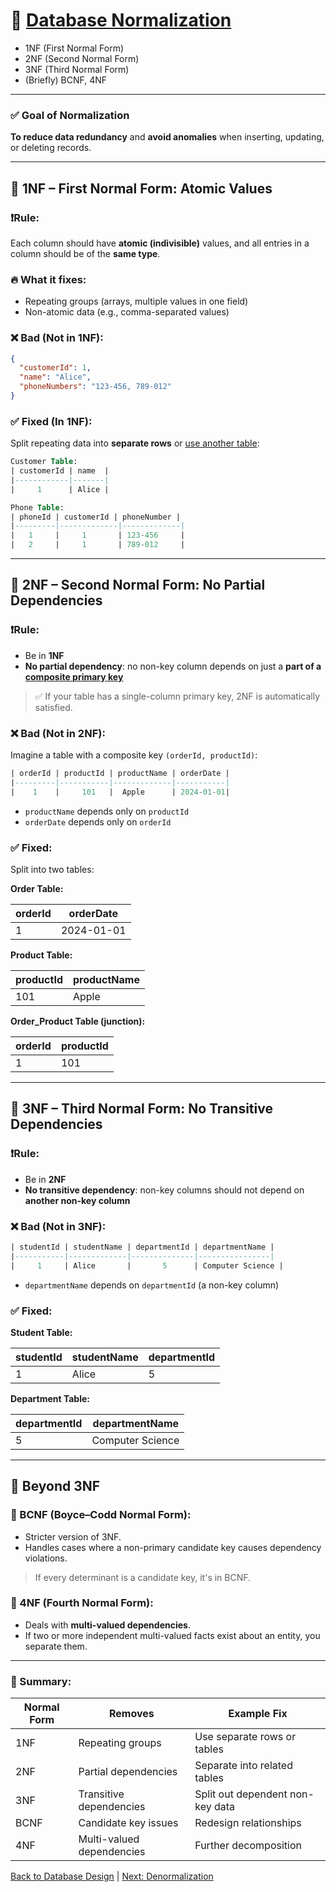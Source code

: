 # 🧠 [Database Normalization](./step1.md)

- 1NF (First Normal Form)
- 2NF (Second Normal Form)
- 3NF (Third Normal Form)
- (Briefly) BCNF, 4NF

---

### ✅ Goal of Normalization

**To reduce data redundancy** and **avoid anomalies** when inserting, updating, or deleting records.

---

## 🔹 1NF – First Normal Form: Atomic Values

### ❗Rule:

Each column should have **atomic (indivisible)** values, and all entries in a column should be of the **same type**.

### 🔥 What it fixes:

- Repeating groups (arrays, multiple values in one field)
- Non-atomic data (e.g., comma-separated values)

### ❌ Bad (Not in 1NF):

```json
{
  "customerId": 1,
  "name": "Alice",
  "phoneNumbers": "123-456, 789-012"
}
```

### ✅ Fixed (In 1NF):

Split repeating data into **separate rows** or [use another table](./step6.md):

```sql
Customer Table:
| customerId | name  |
|------------|-------|
|     1      | Alice |

Phone Table:
| phoneId | customerId | phoneNumber |
|---------|-------------|-------------|
|   1     |     1       | 123-456     |
|   2     |     1       | 789-012     |
```

---

## 🔹 2NF – Second Normal Form: No Partial Dependencies

### ❗Rule:

- Be in **1NF**
- **No partial dependency**: no non-key column depends on just a **part of a [composite primary key](./step2.md)**

> ✅ If your table has a single-column primary key, 2NF is automatically satisfied.

### ❌ Bad (Not in 2NF):

Imagine a table with a composite key `(orderId, productId)`:

```sql
| orderId | productId | productName | orderDate |
|---------|-----------|-------------|-----------|
|    1    |     101   |  Apple      | 2024-01-01|
```

- `productName` depends only on `productId`
- `orderDate` depends only on `orderId`

### ✅ Fixed:

Split into two tables:

**Order Table:**

| orderId | orderDate  |
| ------- | ---------- |
| 1       | 2024-01-01 |

**Product Table:**

| productId | productName |
| --------- | ----------- |
| 101       | Apple       |

**Order_Product Table (junction):**

| orderId | productId |
| ------- | --------- |
| 1       | 101       |

---

## 🔹 3NF – Third Normal Form: No Transitive Dependencies

### ❗Rule:

- Be in **2NF**
- **No transitive dependency**: non-key columns should not depend on **another non-key column**

### ❌ Bad (Not in 3NF):

```sql
| studentId | studentName | departmentId | departmentName |
|-----------|-------------|--------------|----------------|
|     1     | Alice       |       5      | Computer Science |
```

- `departmentName` depends on `departmentId` (a non-key column)

### ✅ Fixed:

**Student Table:**

| studentId | studentName | departmentId |
| --------- | ----------- | ------------ |
| 1         | Alice       | 5            |

**Department Table:**

| departmentId | departmentName   |
| ------------ | ---------------- |
| 5            | Computer Science |

---

## 🔸 Beyond 3NF

### 🔹 BCNF (Boyce–Codd Normal Form):

- Stricter version of 3NF.
- Handles cases where a non-primary candidate key causes dependency violations.

> If every determinant is a candidate key, it's in BCNF.

### 🔹 4NF (Fourth Normal Form):

- Deals with **multi-valued dependencies**.
- If two or more independent multi-valued facts exist about an entity, you separate them.

---

### 🧠 Summary:

| Normal Form | Removes                   | Example Fix                      |
| ----------- | ------------------------- | -------------------------------- |
| 1NF         | Repeating groups          | Use separate rows or tables      |
| 2NF         | Partial dependencies      | Separate into related tables     |
| 3NF         | Transitive dependencies   | Split out dependent non-key data |
| BCNF        | Candidate key issues      | Redesign relationships           |
| 4NF         | Multi-valued dependencies | Further decomposition            |

[Back to Database Design](./database-design.md) | [Next: Denormalization](./denormalization.md)
